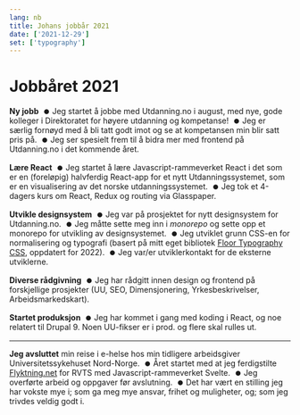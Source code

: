 ```yaml
---
lang: nb
title: Johans jobbår 2021
date: ['2021-12-29']
set: ['typography']
---
```


# Jobbåret 2021

**Ny jobb**
- Jeg startet å jobbe med Utdanning.no i august, med nye, gode kolleger i Direktoratet for høyere utdanning og kompetanse!
- Jeg er særlig fornøyd med å bli tatt godt imot og se at kompetansen min blir satt pris på.
- Jeg ser spesielt frem til å bidra mer med frontend på Utdanning.no i det kommende året.

**Lære React**
- Jeg startet å lære Javascript-rammeverket React i det som er en (foreløpig) halvferdig React-app for et nytt Utdanningssystemet, som er en visualisering av det norske utdanningssystemet.
- Jeg tok et 4-dagers kurs om React, Redux og routing via Glasspaper.

**Utvikle designsystem**
- Jeg var på prosjektet for nytt designsystem for Utdanning.no.
- Jeg måtte sette meg inn i *monorepo* og sette opp et monorepo for utvikling av designsystemet.
- Jeg utviklet grunn CSS-en for normalisering og typografi (basert på mitt eget bibliotek [Floor Typography CSS](//floortypography.vercel.app), oppdatert for 2022).
- Jeg var/er utviklerkontakt for de eksterne utviklerne.

**Diverse rådgivning**
- Jeg har rådgitt innen design og frontend på forskjellige prosjekter (UU, SEO, Dimensjonering, Yrkesbeskrivelser, Arbeidsmarkedskart).

**Startet produksjon**
- Jeg har kommet i gang med koding i React, og noe relatert til Drupal 9. Noen UU-fikser er i prod. og flere skal rulles ut.

---

**Jeg avsluttet** min reise i e-helse hos min tidligere arbeidsgiver Universitetssykehuset Nord-Norge.
- Året startet med at jeg ferdigstilte [Flyktning.net](https://flyktning.net/) for RVTS med Javascript-rammeverket Svelte.
- Jeg overførte arbeid og oppgaver før avslutning.
- Det har vært en stilling jeg har vokste mye i; som ga meg mye ansvar, frihet og muligheter, og; som jeg trivdes veldig godt i.

<AccentHue hue="29.7" />

<script>
	import AccentHue from '../../libs/AccentHue.svelte';
</script>

<style>
	ul {
		list-style: inside square;
		padding: 0;
	}

	p, p + ul, p + ul > li {
		display: inline;
	}

	p + ul > li::before {
		content: '•';
		line-height: 0;
		margin-inline-end: .125ch;
		margin-inline-start: .125ch;
		font-size: 2em;
		vertical-align: baseline;
		position: relative;
		top: .125em;
	}

	p + ul::after {
		content: '';
		display: block;
		margin: var(--spacer, 1rem) 0;
	}
</style>
